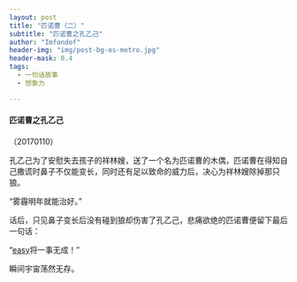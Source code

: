 ```yaml
---
layout: post
title: "匹诺曹（二）"
subtitle: "匹诺曹之孔乙己"
author: "Imfondof"
header-img: "img/post-bg-os-metro.jpg"
header-mask: 0.4
tags:
  - 一句话故事
  - 想象力

---
```




#### 匹诺曹之孔乙己

（20170110）

孔乙己为了安慰失去孩子的祥林嫂，送了一个名为匹诺曹的木偶，匹诺曹在得知自己撒谎时鼻子不仅能变长，同时还有足以致命的威力后，决心为祥林嫂除掉那只狼。

“雾霾明年就能治好。”

话后，只见鼻子变长后没有碰到狼却伤害了孔乙己，悲痛欲绝的匹诺曹便留下最后一句话：

“[easy](https://imfondof.github.io)将一事无成！”

瞬间宇宙荡然无存。